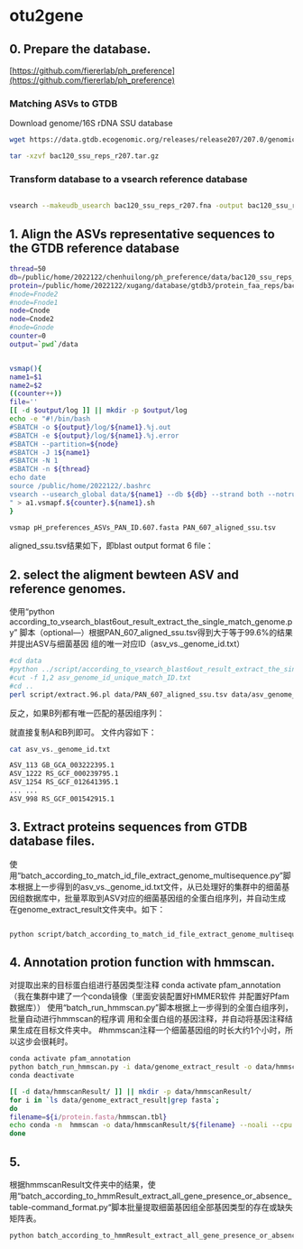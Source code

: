 # otu2gene
## 0. Prepare the database.

[https://github.com/fiererlab/ph_preference](https://github.com/fiererlab/ph_preference)

### Matching ASVs to GTDB 
Download genome/16S rDNA SSU database
```sh
wget https://data.gtdb.ecogenomic.org/releases/release207/207.0/genomic_files_reps/bac120_ssu_reps_r207.tar.gz 

tar -xzvf bac120_ssu_reps_r207.tar.gz
```
### Transform database to a vsearch reference database
```sh

vsearch --makeudb_usearch bac120_ssu_reps_r207.fna -output bac120_ssu_reps_r207.udb
```

## 1. Align the ASVs representative sequences to the GTDB reference database
```sh
thread=50
db=/public/home/2022122/chenhuilong/ph_preference/data/bac120_ssu_reps_r207.udb
protein=/public/home/2022122/xugang/database/gtdb3/protein_faa_reps/bacteria_processed
#node=Fnode2
#node=Fnode1
node=Cnode
node=Cnode2
#node=Gnode
counter=0
output=`pwd`/data

```
```sh

vsmap(){
name1=$1
name2=$2
((counter++))
file=''
[[ -d $output/log ]] || mkdir -p $output/log
echo -e "#!/bin/bash
#SBATCH -o ${output}/log/${name1}.%j.out
#SBATCH -e ${output}/log/${name1}.%j.error
#SBATCH --partition=${node}
#SBATCH -J 1${name1}
#SBATCH -N 1
#SBATCH -n ${thread}
echo date
source /public/home/2022122/.bashrc
vsearch --usearch_global data/${name1} --db ${db} --strand both --notrunclabels --iddef 0 --id 0.99 --maxrejects 100 --maxaccepts 100 --blast6out data/${name2} --threads ${thread}
" > a1.vsmapf.${counter}.${name1}.sh
}

vsmap pH_preferences_ASVs_PAN_ID.607.fasta PAN_607_aligned_ssu.tsv

```
aligned_ssu.tsv结果如下，即blast output format 6 file：

## 2. select the aligment bewteen ASV and reference genomes. 
使用“python according_to_vsearch_blast6out_result_extract_the_single_match_genome.py”
脚本（optional—）根据PAN_607_aligned_ssu.tsv得到大于等于99.6%的结果并提出ASV与细菌基因
组的唯一对应ID（asv_vs._genome_id.txt）  

```sh
#cd data
#python ../script/according_to_vsearch_blast6out_result_extract_the_single_match_genome.py -i PAN_607_aligned_ssu.tsv -o1 asv_genome_id_unique_match_ID.txt -o2 result
#cut -f 1,2 asv_genome_id_unique_match_ID.txt 
#cd ..
perl script/extract.96.pl data/PAN_607_aligned_ssu.tsv data/asv_genome_id_unique_match_ID.txt 


```
反之，如果B列都有唯一匹配的基因组序列：

就直接复制A和B列即可。
文件内容如下：
```sh
cat asv_vs._genome_id.txt

ASV_113 GB_GCA_003222395.1
ASV_1222 RS_GCF_000239795.1
ASV_1254 RS_GCF_012641395.1
... ...
ASV_998 RS_GCF_001542915.1
```


## 3. Extract proteins sequences from GTDB database files.
使用“batch_according_to_match_id_file_extract_genome_multisequence.py”脚本根据上一步得到的asv_vs._genome_id.txt文件，从已处理好的集群中的细菌基因组数据库中，批量萃取到ASV对应的细菌基因组的全蛋白组序列，并自动生成在genome_extract_result文件夹中。如下：


```sh

python script/batch_according_to_match_id_file_extract_genome_multisequence.py -i  data/asv_genome_id_unique_match_ID.txt -d ${protein} -o data/genome_extract_result

```
## 4. Annotation protion function with hmmscan.
对提取出来的目标蛋白组进行基因类型注释
conda activate pfam_annotation（我在集群中建了一个conda镜像（里面安装配置好HMMER软件
并配置好Pfam数据库））
使用“batch_run_hmmscan.py”脚本根据上一步得到的全蛋白组序列，批量自动进行hmmscan的程序调
用和全蛋白组的基因注释，并自动将基因注释结果生成在目标文件夹中。
#hmmscan注释一个细菌基因组的时长大约1个小时，所以这步会很耗时。
```sh
conda activate pfam_annotation
python batch_run_hmmscan.py -i data/genome_extract_result -o data/hmmscanResult
conda deactivate

[[ -d data/hmmscanResult/ ]] || mkdir -p data/hmmscanResult/
for i in `ls data/genome_extract_result|grep fasta`;
do
filename=${i/protein.fasta/hmmscan.tbl}
echo conda -n  hmmscan -o data/hmmscanResult/${filename} --noali --cpu ${thread} -T 10 /public/home/2022122/chenhuilong/ph_preference/pfam_annotation/Pfam-A.hmm data/genome_extract_result/${i}
done

```
## 5. 
根据hmmscanResult文件夹中的结果，使用“batch_according_to_hmmResult_extract_all_gene_presence_or_absence_table-command_format.py“脚本批量提取细菌基因组全部基因类型的存在或缺失矩阵表。
```sh
python batch_according_to_hmmResult_extract_all_gene_presence_or_absence_table-command_format.py -i   data/asv_genome_id_unique_match_ID.txt -m data/hmmscanResult -o data/all_gene_presence_absence_table_result
```



